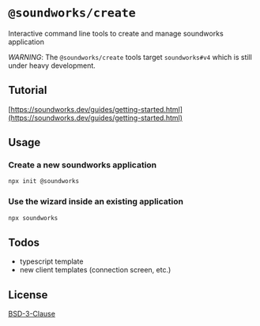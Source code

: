 # `@soundworks/create`

Interactive command line tools to create and manage soundworks application

_WARNING_: The `@soundworks/create` tools target `soundworks#v4` which is still under heavy development.

## Tutorial

[https://soundworks.dev/guides/getting-started.html](https://soundworks.dev/guides/getting-started.html)

## Usage

### Create a new soundworks application

```sh
npx init @soundworks
```

### Use the wizard inside an existing application

```sh
npx soundworks
```

## Todos

- typescript template
- new client templates (connection screen, etc.)

## License

[BSD-3-Clause](./LICENSE)
